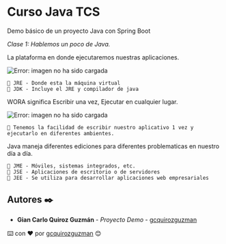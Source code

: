 # Curso Java TCS

Demo básico de un proyecto Java con Spring Boot

_Clase 1: Hablemos un poco de Java._

La plataforma en donde ejecutaremos nuestras aplicaciones.

![Error: imagen no ha sido cargada](https://github.com/gcquirozguzman/java-tcs-202001/blob/Clase-01/plataforma.png)

```
📢 JRE - Donde esta la máquina virtual
📢 JDK - Incluye el JRE y compilador de java
```

WORA significa Escribir una vez, Ejecutar en cualquier lugar.

![Error: imagen no ha sido cargada](https://github.com/gcquirozguzman/java-tcs-202001/blob/Clase-01/wora.png)

```
📢 Tenemos la facilidad de escribir nuestro aplicativo 1 vez y ejecutarlo en diferentes ambientes.
```

Java maneja diferentes ediciones para diferentes problematicas en nuestro día a día.

```
📢 JME - Móviles, sistemas integrados, etc.
📢 JSE - Aplicaciones de escritorio o de servidores
📢 JEE - Se utiliza para desarrollar aplicaciones web empresariales
```

## Autores ✒️

* **Gian Carlo Quiroz Guzmán** - *Proyecto Demo* - [gcquirozguzman](https://github.com/gcquirozguzman)



⌨️ con ❤️ por [gcquirozguzman](https://github.com/gcquirozguzman) 😊
